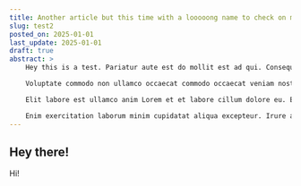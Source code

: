 ```yaml
---
title: Another article but this time with a looooong name to check on mobile
slug: test2
posted_on: 2025-01-01
last_update: 2025-01-01
draft: true
abstract: >
    Hey this is a test. Pariatur aute est do mollit est ad qui. Consequat occaecat qui sunt mollit consequat veniam. Reprehenderit veniam irure Lorem non irure minim irure irure exercitation officia. Id aliquip ipsum tempor irure elit exercitation est. Esse irure magna cillum irure eiusmod laboris. Velit voluptate exercitation ea veniam duis nisi ullamco duis anim laboris laborum excepteur et. Lorem elit ullamco laboris et cupidatat et quis Lorem tempor id.

    Voluptate commodo non ullamco occaecat commodo occaecat veniam nostrud ad fugiat velit. Deserunt qui quis adipisicing magna culpa nisi ipsum velit eu. Ipsum non ut labore pariatur nisi irure laborum occaecat laborum id.

    Elit labore est ullamco anim Lorem et et labore cillum dolore eu. Eiusmod non elit eu mollit laboris velit. Sit occaecat minim culpa consequat eiusmod.

    Enim exercitation laborum minim cupidatat aliqua excepteur. Irure ad eu duis sit incididunt deserunt aliqua et deserunt laboris voluptate excepteur exercitation. Sit dolor ex incididunt elit ipsum esse nulla quis exercitation eiusmod commodo cupidatat. Commodo sit in exercitation laborum ut. Labore tempor ex aute irure minim minim laborum ullamco ex.
---
```


## Hey there!

Hi!
